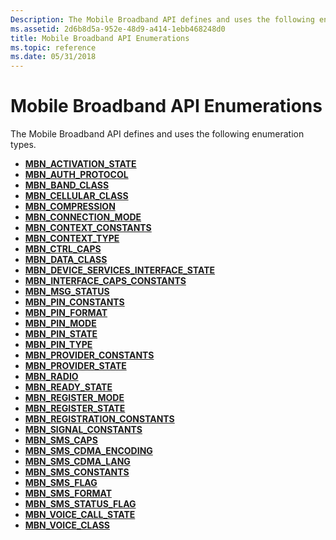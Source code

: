 ```yaml
---
Description: The Mobile Broadband API defines and uses the following enumeration types.
ms.assetid: 2d6b8d5a-952e-48d9-a414-1ebb468248d0
title: Mobile Broadband API Enumerations
ms.topic: reference
ms.date: 05/31/2018
---
```


# Mobile Broadband API Enumerations

The Mobile Broadband API defines and uses the following enumeration types.

-   [**MBN\_ACTIVATION\_STATE**](/windows/desktop/api/mbnapi/ne-mbnapi-mbn_activation_state)
-   [**MBN\_AUTH\_PROTOCOL**](/windows/desktop/api/mbnapi/ne-mbnapi-mbn_auth_protocol)
-   [**MBN\_BAND\_CLASS**](/windows/desktop/api/mbnapi/ne-mbnapi-mbn_band_class)
-   [**MBN\_CELLULAR\_CLASS**](/windows/desktop/api/mbnapi/ne-mbnapi-mbn_cellular_class)
-   [**MBN\_COMPRESSION**](/windows/desktop/api/mbnapi/ne-mbnapi-mbn_compression)
-   [**MBN\_CONNECTION\_MODE**](/windows/desktop/api/mbnapi/ne-mbnapi-mbn_connection_mode)
-   [**MBN\_CONTEXT\_CONSTANTS**](/windows/desktop/api/mbnapi/ne-mbnapi-mbn_context_constants)
-   [**MBN\_CONTEXT\_TYPE**](/windows/desktop/api/mbnapi/ne-mbnapi-mbn_context_type)
-   [**MBN\_CTRL\_CAPS**](/windows/desktop/api/mbnapi/ne-mbnapi-mbn_ctrl_caps)
-   [**MBN\_DATA\_CLASS**](/windows/desktop/api/mbnapi/ne-mbnapi-mbn_data_class)
-   [**MBN\_DEVICE\_SERVICES\_INTERFACE\_STATE**](/windows/desktop/api/mbnapi/ne-mbnapi-mbn_device_services_interface_state)
-   [**MBN\_INTERFACE\_CAPS\_CONSTANTS**](/windows/desktop/api/mbnapi/ne-mbnapi-mbn_interface_caps_constants)
-   [**MBN\_MSG\_STATUS**](/windows/desktop/api/mbnapi/ne-mbnapi-mbn_msg_status)
-   [**MBN\_PIN\_CONSTANTS**](/windows/desktop/api/mbnapi/ne-mbnapi-mbn_pin_constants)
-   [**MBN\_PIN\_FORMAT**](/windows/desktop/api/mbnapi/ne-mbnapi-mbn_pin_format)
-   [**MBN\_PIN\_MODE**](/windows/desktop/api/mbnapi/ne-mbnapi-mbn_pin_mode)
-   [**MBN\_PIN\_STATE**](/windows/desktop/api/mbnapi/ne-mbnapi-mbn_pin_state)
-   [**MBN\_PIN\_TYPE**](/windows/desktop/api/mbnapi/ne-mbnapi-mbn_pin_type)
-   [**MBN\_PROVIDER\_CONSTANTS**](/windows/desktop/api/mbnapi/ne-mbnapi-mbn_provider_constants)
-   [**MBN\_PROVIDER\_STATE**](/windows/desktop/api/mbnapi/ne-mbnapi-mbn_provider_state)
-   [**MBN\_RADIO**](/windows/desktop/api/mbnapi/ne-mbnapi-mbn_radio)
-   [**MBN\_READY\_STATE**](/windows/desktop/api/mbnapi/ne-mbnapi-mbn_ready_state)
-   [**MBN\_REGISTER\_MODE**](/windows/desktop/api/mbnapi/ne-mbnapi-mbn_register_mode)
-   [**MBN\_REGISTER\_STATE**](/windows/desktop/api/mbnapi/ne-mbnapi-mbn_register_state)
-   [**MBN\_REGISTRATION\_CONSTANTS**](/windows/desktop/api/mbnapi/ne-mbnapi-mbn_registration_constants)
-   [**MBN\_SIGNAL\_CONSTANTS**](/windows/desktop/api/mbnapi/ne-mbnapi-mbn_signal_constants)
-   [**MBN\_SMS\_CAPS**](https://msdn.microsoft.com/library/Dd323239(v=VS.85).aspx)
-   [**MBN\_SMS\_CDMA\_ENCODING**](/windows/desktop/api/mbnapi/ne-mbnapi-mbn_sms_cdma_encoding)
-   [**MBN\_SMS\_CDMA\_LANG**](/windows/desktop/api/mbnapi/ne-mbnapi-mbn_sms_cdma_lang)
-   [**MBN\_SMS\_CONSTANTS**](/windows/win32/api/mbnapi/ne-mbnapi-wwaext_sms_constants)
-   [**MBN\_SMS\_FLAG**](/windows/desktop/api/mbnapi/ne-mbnapi-mbn_sms_flag)
-   [**MBN\_SMS\_FORMAT**](/windows/desktop/api/mbnapi/ne-mbnapi-mbn_sms_format)
-   [**MBN\_SMS\_STATUS\_FLAG**](/windows/desktop/api/mbnapi/ne-mbnapi-mbn_sms_status_flag)
-   [**MBN\_VOICE\_CALL\_STATE**](/windows/desktop/api/mbnapi/ne-mbnapi-mbn_voice_call_state)
-   [**MBN\_VOICE\_CLASS**](/windows/desktop/api/mbnapi/ne-mbnapi-mbn_voice_class)

 

 



